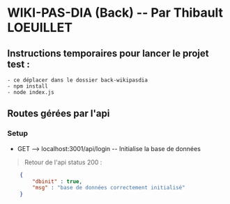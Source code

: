 # WIKI-PAS-DIA (Back) -- Par Thibault LOEUILLET

## Instructions temporaires pour lancer le projet test :

    - ce déplacer dans le dossier back-wikipasdia
    - npm install
    - node index.js

## Routes gérées par l'api

### Setup 
- GET --> localhost:3001/api/login -- Initialise la base de données 
> Retour de l'api status 200 :
```json
    {
        "dbinit" : true,
        "msg" : "base de données correctement initialisé"
    }
```


